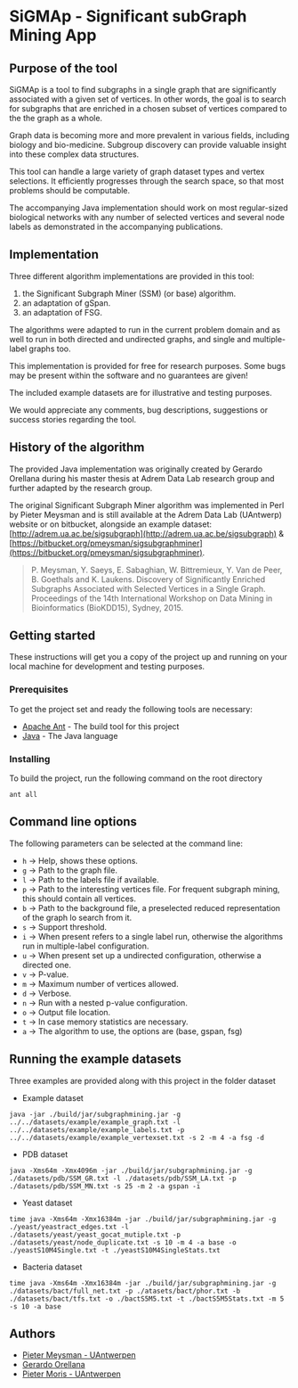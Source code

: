 # SiGMAp - Significant subGraph Mining App

## Purpose of the tool

SiGMAp is a tool to find subgraphs in a single graph that are significantly associated with a given set of vertices. In other words, the goal is to search for subgraphs that are enriched in a chosen subset of vertices compared to the the graph as a whole.

Graph data is becoming more and more prevalent in various fields, including biology and bio-medicine. Subgroup discovery can provide valuable insight into these complex data structures.

This tool can handle a large variety of graph dataset types and vertex selections. It efficiently progresses through the search space, so that most problems should be computable.

The accompanying Java implementation should work on most regular-sized biological networks with any number of selected vertices and several node labels as demonstrated in the accompanying publications.

## Implementation

Three different algorithm implementations are provided in this tool:

1) the Significant Subgraph Miner (SSM) (or base) algorithm.
2) an adaptation of gSpan.
3) an adaptation of FSG.

The algorithms were adapted to run in the current problem domain and as well to run in both directed and undirected graphs, and single and multiple-label graphs too.

This implementation is provided for free for research purposes. Some bugs may be present within the software and no guarantees are given!

The included example datasets are for illustrative and testing purposes.

We would appreciate any comments, bug descriptions, suggestions or success stories regarding the tool.

## History of the algorithm

The provided Java implementation was originally created by Gerardo Orellana during his master thesis at Adrem Data Lab research group and further adapted by the research group.

The original Significant Subgraph Miner algorithm was implemented in Perl by Pieter Meysman and is still available at the Adrem Data Lab (UAntwerp) website or on bitbucket, alongside an example dataset: [http://adrem.ua.ac.be/sigsubgraph](http://adrem.ua.ac.be/sigsubgraph) & [https://bitbucket.org/pmeysman/sigsubgraphminer](https://bitbucket.org/pmeysman/sigsubgraphminer).

> P. Meysman, Y. Saeys, E. Sabaghian, W. Bittremieux, Y. Van de Peer, B. Goethals and K. Laukens. Discovery of Significantly Enriched Subgraphs Associated with Selected Vertices in a Single Graph. Proceedings of the 14th International Workshop on Data Mining in Bioinformatics (BioKDD15), Sydney, 2015.


## Getting started

These instructions will get you a copy of the project up and running on your local machine for development and testing purposes.

### Prerequisites

To get the project set and ready the following tools are necessary:

* [Apache Ant](http://ant.apache.org/) - The build tool for this project
* [Java](https://www.java.com/en/) - The Java language

### Installing

To build the project, run the following command on the root directory

```
ant all
```

## Command line options

The following parameters can be selected at the command line:

* `h` -> Help, shows these options.
* `g` -> Path to the graph file.
* `l` -> Path to the labels file if available.
* `p` -> Path to the interesting vertices file. For frequent subgraph mining, this should contain all vertices.
* `b` -> Path to the background file, a preselected reduced representation of the graph lo search from it.
* `s` -> Support threshold.
* `i` -> When present refers to a single label run, otherwise the algorithms run in multiple-label configuration.
* `u` -> When present set up a undirected configuration, otherwise a directed one.
* `v` -> P-value.
* `m` -> Maximum number of vertices allowed.
* `d` -> Verbose.
* `n` -> Run with a nested p-value configuration.
* `o` -> Output file location.
* `t` -> In case memory statistics are necessary.
* `a` -> The algorithm to use, the options are (base, gspan, fsg)

## Running the example datasets

Three examples are provided along with this project in the folder dataset

* Example dataset

```
java -jar ./build/jar/subgraphmining.jar -g ../../datasets/example/example_graph.txt -l ../../datasets/example/example_labels.txt -p ../../datasets/example/example_vertexset.txt -s 2 -m 4 -a fsg -d
```

* PDB dataset

```
java -Xms64m -Xmx4096m -jar ./build/jar/subgraphmining.jar -g ./datasets/pdb/SSM_GR.txt -l ./datasets/pdb/SSM_LA.txt -p ./datasets/pdb/SSM_MN.txt -s 25 -m 2 -a gspan -i
```

* Yeast dataset

```
time java -Xms64m -Xmx16384m -jar ./build/jar/subgraphmining.jar -g ./yeast/yeastract_edges.txt -l ./datasets/yeast/yeast_gocat_mutiple.txt -p ./datasets/yeast/node_duplicate.txt -s 10 -m 4 -a base -o ./yeastS10M4Single.txt -t ./yeastS10M4SingleStats.txt
```

* Bacteria dataset

```
time java -Xms64m -Xmx16384m -jar ./build/jar/subgraphmining.jar -g ./datasets/bact/full_net.txt -p ./atasets/bact/phor.txt -b ./datasets/bact/tfs.txt -o ./bactS5M5.txt -t ./bactS5M5Stats.txt -m 5 -s 10 -a base
```

## Authors

* [Pieter Meysman - UAntwerpen](https://www.uantwerpen.be/nl/personeel/pieter-meysman/)
* [Gerardo Orellana](https://github.com/geraore)
* [Pieter Moris - UAntwerpen](https://www.uantwerpen.be/nl/personeel/pieter-moris/)
